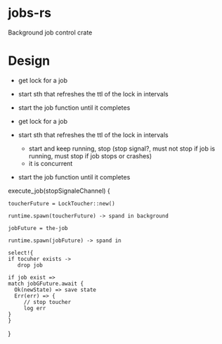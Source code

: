 # jobs-rs
Background job control crate



# Design

- get lock for a job
- start sth that refreshes the ttl of the lock in intervals
- start the job function until it completes

- get lock for a job
- start sth that refreshes the ttl of the lock in intervals
  - start and keep running, stop (stop signal?, must not stop if job is running, must stop if job stops or crashes)
  - it is concurrent
- start the job function until it completes


execute_job(stopSignaleChannel) {

    toucherFuture = LockToucher::new()

    runtime.spawn(toucherFuture) -> spand in background

    jobFuture = the-job

    runtime.spawn(jobFuture) -> spand in

    select!{
    if tocuher exists ->
       drop job

    if job exist =>
    match jobGFuture.await {
      Ok(newState) => save state
      Err(err) => {
         // stop toucher
         log err
    }
    }

}